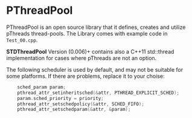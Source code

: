 # PThreadPool

PThreadPool is an open source library that it defines, creates and utilize 
pThreads thread-pools. The Library comes with example code in `Test_00.cpp`.

**STDThreadPool**
Version (0.006)+ contains also a C++11 std::thread implementation for cases where
pThreads are not an option.

The following scheduler is used by default, and may not be suitable for some 
platforms. If there are problems, replace it to your choise:
```c++
	sched_param param;
	pthread_attr_setinheritsched(&attr, PTHREAD_EXPLICIT_SCHED);
	param.sched_priority = priority;
	pthread_attr_setschedpolicy(&attr, SCHED_FIFO);
	pthread_attr_setschedparam(&attr, &param);
```


